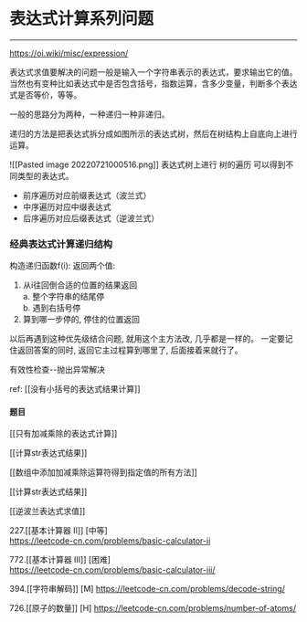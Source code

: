 # 表达式计算系列问题

---
https://oi.wiki/misc/expression/

表达式求值要解决的问题一般是输入一个字符串表示的表达式，要求输出它的值。当然也有变种比如表达式中是否包含括号，指数运算，含多少变量，判断多个表达式是否等价，等等。

一般的思路分为两种，一种递归一种非递归。

递归的方法是把表达式拆分成如图所示的表达式树，然后在树结构上自底向上进行运算。

![[Pasted image 20220721000516.png]]
表达式树上进行 树的遍历 可以得到不同类型的表达式。

- 前序遍历对应前缀表达式（波兰式）
- 中序遍历对应中缀表达式
- 后序遍历对应后缀表达式（逆波兰式）


### 经典表达式计算递归结构

构造递归函数f(i): 返回两个值:  
 1) 从i往回倒合适的位置的结果返回  
     a. 整个字符串的结尾停  
     b. 遇到右括号停  
 2) 算到哪一步停的, 停住的位置返回

以后再遇到这种优先级结合问题, 就用这个主方法改, 几乎都是一样的。
一定要记住返回答案的同时, 返回它主过程算到哪里了, 后面接着来就行了。

有效性检查--抛出异常解决

ref:  [[没有小括号的表达式结果计算]]


#### 题目
[[只有加减乘除的表达式计算]]   

[[计算str表达式结果]]    

[[数组中添加加减乘除运算符得到指定值的所有方法]]  

[[计算str表达式结果]]    

[[逆波兰表达式求值]]  

227.[[基本计算器 II]] [中等]   
https://leetcode-cn.com/problems/basic-calculator-ii

772.[[基本计算器 III]]  [困难]   
https://leetcode-cn.com/problems/basic-calculator-iii/

394.[[字符串解码]] [M]
https://leetcode-cn.com/problems/decode-string/

726.[[原子的数量]]  [H]
https://leetcode-cn.com/problems/number-of-atoms/




